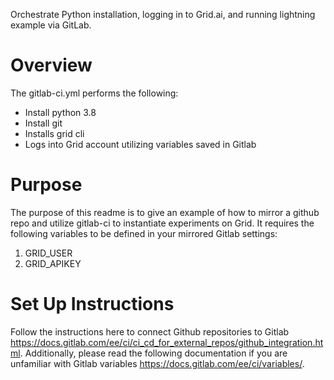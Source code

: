  Orchestrate Python installation, logging in to Grid.ai, and running lightning example via GitLab.  

# Overview
The gitlab-ci.yml performs the following:
- Install python 3.8
- Install git
- Installs grid cli
- Logs into Grid account utilizing variables saved in Gitlab

# Purpose
The purpose of this readme is to give an example of how to mirror a github repo and utilize gitlab-ci to instantiate experiments on Grid. It requires the following variables to be defined in your mirrored Gitlab settings:
1. GRID_USER
2. GRID_APIKEY

# Set Up Instructions
Follow the instructions here to connect Github repositories to Gitlab https://docs.gitlab.com/ee/ci/ci_cd_for_external_repos/github_integration.html.
Additionally, please read the following documentation if you are unfamiliar with Gitlab variables https://docs.gitlab.com/ee/ci/variables/.
